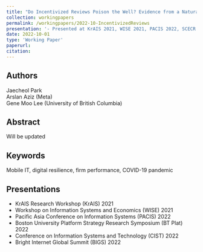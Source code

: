 ```yaml
---
title: "Do Incentivized Reviews Poison the Well? Evidence from a Natural Experiment at Amazon.com"
collection: workingpapers
permalink: /workingpapers/2022-10-IncentivizedReviews
presentation: '- Presented at KrAIS 2021, WISE 2021, PACIS 2022, SCECR 2022, BU Plat 2022, CIST 2022, BIGS 2022'
date: 2022-10-01
type: 'Working Paper'
paperurl: 
citation: 
---
```


## Authors
Jaecheol Park\
Arslan Aziz (Meta)\
Gene Moo Lee (University of British Columbia)

## Abstract
Will be updated

## Keywords
Mobile IT, digital resilience, firm performance, COVID-19 pandemic

## Presentations
* KrAIS Research Workshop (KrAIS) 2021
* Workshop on Information Systems and Economics (WISE) 2021
* Pacific Asia Conference on Information Systems (PACIS) 2022
* Boston University Platform Strategy Research Symposium (BT Plat) 2022
* Conference on Information Systems and Technology (CIST) 2022
* Bright Internet Global Summit (BIGS) 2022


